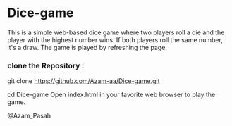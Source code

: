 ﻿# Dice-game
This is a simple web-based dice game where two players roll a die and the player with the highest number wins. If both players roll the same number, it's a draw. The game is played by refreshing the page.

### clone the Repository :
git clone https://github.com/Azam-aa/Dice-game.git

cd Dice-game
Open index.html in your favorite web browser to play the game.


@Azam_Pasah
